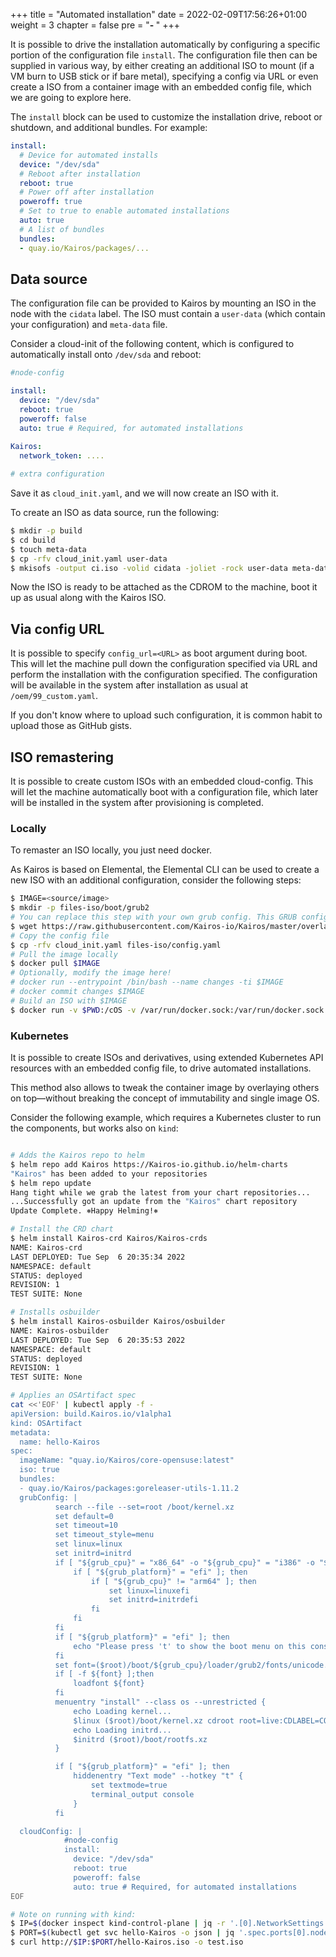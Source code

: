+++
title = "Automated installation"
date = 2022-02-09T17:56:26+01:00
weight = 3
chapter = false
pre = "<b>- </b>"
+++

It is possible to drive the installation automatically by configuring a specific portion of the configuration file `install`.
The configuration file then can be supplied in various way, by either creating an additional ISO to mount (if a VM burn to USB stick or if bare metal), specifying a config via URL or even create a ISO from a container image with an embedded config file, which we are going to explore here.

The `install` block can be used to customize the installation drive, reboot or shutdown, and additional bundles.  For example:

```yaml
install:
  # Device for automated installs
  device: "/dev/sda"
  # Reboot after installation
  reboot: true
  # Power off after installation
  poweroff: true
  # Set to true to enable automated installations
  auto: true
  # A list of bundles
  bundles:
  - quay.io/Kairos/packages/...
```

## Data source

The configuration file can be provided to Kairos by mounting an ISO in the node with the `cidata` label. The ISO must contain a `user-data` (which contain your configuration) and `meta-data` file.

Consider a cloud-init of the following content, which is configured to automatically install onto `/dev/sda` and reboot:

```yaml
#node-config

install:
  device: "/dev/sda"
  reboot: true
  poweroff: false
  auto: true # Required, for automated installations
  
Kairos:
  network_token: ....

# extra configuration
```

Save it as `cloud_init.yaml`, and we will now create an ISO with it.

To create an ISO as data source, run the following:

```bash
$ mkdir -p build
$ cd build
$ touch meta-data
$ cp -rfv cloud_init.yaml user-data
$ mkisofs -output ci.iso -volid cidata -joliet -rock user-data meta-data
```

Now the ISO is ready to be attached as the CDROM to the machine, boot it up as usual along with the Kairos ISO.

## Via config URL

It is possible to specify `config_url=<URL>` as boot argument during boot. This will let the machine pull down the configuration specified via URL and perform the installation with the configuration specified. The configuration will be available in the system after installation as usual at `/oem/99_custom.yaml`.

If you don't know where to upload such configuration, it is common habit to upload those as GitHub gists.

## ISO remastering

It is possible to create custom ISOs with an embedded cloud-config. This will let the machine automatically boot with a configuration file, which later will be installed in the system after provisioning is completed.

### Locally

To remaster an ISO locally, you just need docker.

As Kairos is based on Elemental, the Elemental CLI can be used to create a new ISO with an additional configuration, consider the following steps:

```bash
$ IMAGE=<source/image>
$ mkdir -p files-iso/boot/grub2
# You can replace this step with your own grub config. This GRUB configuration is the boot menu of the ISO
$ wget https://raw.githubusercontent.com/Kairos-io/Kairos/master/overlay/files-iso/boot/grub2/grub.cfg -O files-iso/boot/grub2/grub.cfg
# Copy the config file
$ cp -rfv cloud_init.yaml files-iso/config.yaml
# Pull the image locally
$ docker pull $IMAGE
# Optionally, modify the image here!
# docker run --entrypoint /bin/bash --name changes -ti $IMAGE
# docker commit changes $IMAGE
# Build an ISO with $IMAGE
$ docker run -v $PWD:/cOS -v /var/run/docker.sock:/var/run/docker.sock -i --rm quay.io/Kairos/osbuilder-tools:v0.1.1 --name "custom-iso" --debug build-iso --date=false --local --overlay-iso /cOS/files-iso $IMAGE --output /cOS/
```

### Kubernetes

It is possible to create ISOs and derivatives, using extended Kubernetes API resources with an embedded config file, to drive automated installations.

This method also allows to tweak the container image by overlaying others on top—without breaking the concept of immutability and single image OS.

Consider the following example, which requires a Kubernetes cluster to run the components, but works also on `kind`:

```bash

# Adds the Kairos repo to helm
$ helm repo add Kairos https://Kairos-io.github.io/helm-charts
"Kairos" has been added to your repositories
$ helm repo update
Hang tight while we grab the latest from your chart repositories...
...Successfully got an update from the "Kairos" chart repository
Update Complete. ⎈Happy Helming!⎈

# Install the CRD chart
$ helm install Kairos-crd Kairos/Kairos-crds
NAME: Kairos-crd
LAST DEPLOYED: Tue Sep  6 20:35:34 2022
NAMESPACE: default
STATUS: deployed
REVISION: 1
TEST SUITE: None

# Installs osbuilder
$ helm install Kairos-osbuilder Kairos/osbuilder
NAME: Kairos-osbuilder
LAST DEPLOYED: Tue Sep  6 20:35:53 2022
NAMESPACE: default
STATUS: deployed
REVISION: 1
TEST SUITE: None

# Applies an OSArtifact spec
cat <<'EOF' | kubectl apply -f -
apiVersion: build.Kairos.io/v1alpha1
kind: OSArtifact
metadata:
  name: hello-Kairos
spec:
  imageName: "quay.io/Kairos/core-opensuse:latest"
  iso: true
  bundles:
  - quay.io/Kairos/packages:goreleaser-utils-1.11.2
  grubConfig: |
          search --file --set=root /boot/kernel.xz
          set default=0
          set timeout=10
          set timeout_style=menu
          set linux=linux
          set initrd=initrd
          if [ "${grub_cpu}" = "x86_64" -o "${grub_cpu}" = "i386" -o "${grub_cpu}" = "arm64" ];then
              if [ "${grub_platform}" = "efi" ]; then
                  if [ "${grub_cpu}" != "arm64" ]; then
                      set linux=linuxefi
                      set initrd=initrdefi
                  fi
              fi
          fi
          if [ "${grub_platform}" = "efi" ]; then
              echo "Please press 't' to show the boot menu on this console"
          fi
          set font=($root)/boot/${grub_cpu}/loader/grub2/fonts/unicode.pf2
          if [ -f ${font} ];then
              loadfont ${font}
          fi
          menuentry "install" --class os --unrestricted {
              echo Loading kernel...
              $linux ($root)/boot/kernel.xz cdroot root=live:CDLABEL=COS_LIVE rd.live.dir=/ rd.live.squashimg=rootfs.squashfs console=tty1 console=ttyS0 rd.cos.disable vga=795 nomodeset nodepair.enable
              echo Loading initrd...
              $initrd ($root)/boot/rootfs.xz
          }

          if [ "${grub_platform}" = "efi" ]; then
              hiddenentry "Text mode" --hotkey "t" {
                  set textmode=true
                  terminal_output console
              }
          fi

  cloudConfig: |
            #node-config
            install:
              device: "/dev/sda"
              reboot: true
              poweroff: false
              auto: true # Required, for automated installations
EOF

# Note on running with kind:
$ IP=$(docker inspect kind-control-plane | jq -r '.[0].NetworkSettings.Networks.kind.IPAddress')
$ PORT=$(kubectl get svc hello-Kairos -o json | jq '.spec.ports[0].nodePort')
$ curl http://$IP:$PORT/hello-Kairos.iso -o test.iso


```
